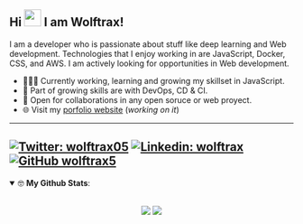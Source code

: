 ## Hi <img src="https://media.giphy.com/media/hvRJCLFzcasrR4ia7z/giphy.gif" width="30px"> I am Wolftrax!
I am a developer who is passionate about stuff like deep learning and Web development. Technologies that I enjoy working in are JavaScript, Docker, CSS, and  AWS. I am actively looking for opportunities in Web development.
- 👨🏽‍💻 Currently working, learning and growing my skillset in JavaScript.
- 🤖 Part of growing skills are with DevOps, CD & CI.
- 🤝 Open for collaborations in any open soruce or web proyect.
- 🌐 Visit my [porfolio website](https://wolftrax5.vercel.app/) (*working on it*)
---
[![Twitter: wolftrax05](https://img.shields.io/twitter/follow/wolftrax05?style=social)](https://twitter.com/wolftrax05)
[![Linkedin: wolftrax](https://img.shields.io/badge/-wolftrax-blue?style=flat-square&logo=Linkedin&logoColor=white&link=https://www.linkedin.com/in/wolftrax/)](https://www.linkedin.com/in/wolftrax/)
[![GitHub wolftrax5](https://img.shields.io/github/followers/wolftrax5?label=follow&style=social)](https://github.com/wolftrax5)
---
<details open>
 <summary> 🤓 <b>My Github Stats</b>: </summary>
<br>
<p align = "center">
  <img src = "https://github-readme-stats.vercel.app/api?username=wolftrax5&show_icons=true&theme=chartreuse-dark&line_height=27&count_private=true">
  <img src = "https://github-readme-stats.vercel.app/api/top-langs/?username=wolftrax5&hide=css,java,html&theme=chartreuse-dark&count_private=true">
</p>
</details>
<br>